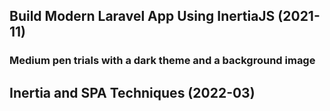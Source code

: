 
## Build Modern Laravel App Using  InertiaJS (2021-11)
### Medium pen trials with a dark theme and a background image
## Inertia and SPA Techniques  (2022-03)

